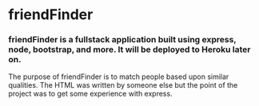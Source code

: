 # friendFinder
### friendFinder is a fullstack application built using express, node, bootstrap, and more. It will be deployed to Heroku later on.

The purpose of friendFinder is to match people based upon similar qualities. The HTML was written by someone else but the point of the project was to get some experience with express. 